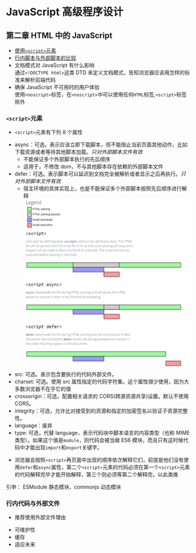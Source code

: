 # JavaScript 高级程序设计

## 第二章 HTML 中的 JavaScript

- [使用`<script>`元素](#aa)<span id="a"></span>
- [行内脚本与外部脚本的比较](#bb)<span id="b"></span>
- 文档模式对 JavaScript 有什么影响<span id="c"></span>  
  通过`<!DOCTYPE html>`这类 DTD 来定义文档模式，告知浏览器应该用怎样的标准来解析前端代码
- 确保 JavaScript 不可用时的用户体验<span id="d"></span>  
  使用`<noscript>`标签，在`<noscript>`中可以使用任何`HTML`标签,`<script>`标签除外

### `<script>`元素<span id="aa"></span>

- `<script>`元素有下列 8 个属性

* async：可选。表示应该立即下载脚本，但不能阻止当前页面其他动作，比如下载资源或者等待其他脚本加载。_只对外部脚本文件有效_
  - 不能保证多个外部脚本执行的先后顺序
  - 适用于，不修改 dom，不与其他脚本存在依赖的外部脚本文件
* defer：可选。表示脚本可以延迟到文档完全被解析或者显示之后再执行。_只对外部脚本文件有效_
  - 宿主环境的具体实现上，也是不能保证多个外部脚本按照先后顺序进行解释
    ![属性 async 和 defer 之间的区别](./image/async_defer.png)
* src: 可选。表示包含要执行的代码外部文件。
* charset: 可选。使用 src 属性指定的代码字符集。这个属性很少使用，因为大多数浏览器不在乎它的值
* crossorigin：可选，配置相关请求的 CORS(跨源资源共享)设置。默认不使用 CORS。
* integrity：可选，允许比对接受到的资源和指定的加密签名以验证子资源完整性。
* language：废弃
* type: 可选，代替 language，表示代码块中脚本语言的内容类型（也称 MIME 类型）。如果这个值是`module`，则代码会被当做 ES6 模块，而且只有这时候代码中才能出现`import`和`export`关键字。

- 浏览器会按照`<script>`再页面中出现的顺序依次解释它们，前提是他们没有使用`defer`和`async`属性，第二个`<script>`元素的代码必须在第一个`<script>`元素的代码解释完毕才能开始解释，第三个则必须等第二个解释完，以此类推

引申： ESModule 静态模块，commonjs 动态模块

### 行内代码与外部文件<span id="bb"></span>

- 推荐使用外部文件理由

* 可维护性
* 缓存
* 适应未来
